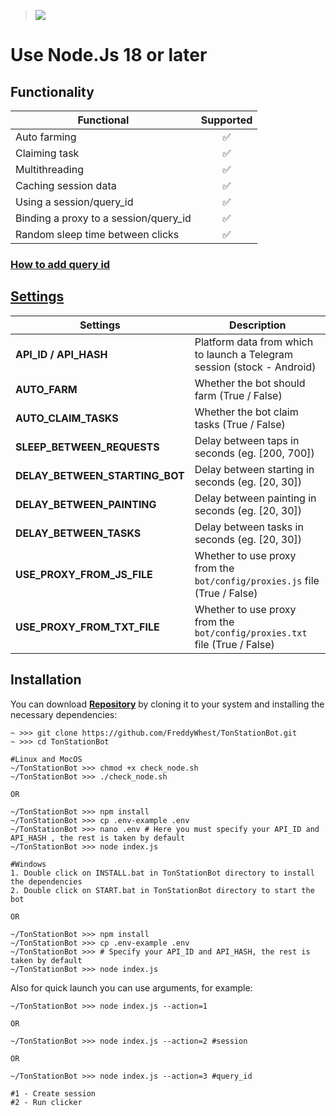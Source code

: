 > [<img src="https://img.shields.io/badge/Telegram-%40Me-orange">](https://t.me/roddyfred)

# Use Node.Js 18 or later

## Functionality

| Functional                            | Supported |
| ------------------------------------- | :-------: |
| Auto farming                          |    ✅     |
| Claiming task                         |    ✅     |
| Multithreading                        |    ✅     |
| Caching session data                  |    ✅     |
| Using a session/query_id              |    ✅     |
| Binding a proxy to a session/query_id |    ✅     |
| Random sleep time between clicks      |    ✅     |

### [How to add query id](https://github.com/Freddywhest/RockyRabbitBot/blob/main/AddQueryId.md)

## [Settings](https://github.com/FreddyWhest/TonStationBot/blob/main/.env-example)

| Settings                       | Description                                                                |
| ------------------------------ | -------------------------------------------------------------------------- |
| **API_ID / API_HASH**          | Platform data from which to launch a Telegram session (stock - Android)    |
| **AUTO_FARM**                  | Whether the bot should farm (True / False)                                 |
| **AUTO_CLAIM_TASKS**           | Whether the bot claim tasks (True / False)                                 |
| **SLEEP_BETWEEN_REQUESTS**     | Delay between taps in seconds (eg. [200, 700])                             |
| **DELAY_BETWEEN_STARTING_BOT** | Delay between starting in seconds (eg. [20, 30])                           |
| **DELAY_BETWEEN_PAINTING**     | Delay between painting in seconds (eg. [20, 30])                           |
| **DELAY_BETWEEN_TASKS**        | Delay between tasks in seconds (eg. [20, 30])                              |
| **USE_PROXY_FROM_JS_FILE**     | Whether to use proxy from the `bot/config/proxies.js` file (True / False)  |
| **USE_PROXY_FROM_TXT_FILE**    | Whether to use proxy from the `bot/config/proxies.txt` file (True / False) |

## Installation

You can download [**Repository**](https://github.com/FreddyWhest/TonStationBot) by cloning it to your system and installing the necessary dependencies:

```shell
~ >>> git clone https://github.com/FreddyWhest/TonStationBot.git
~ >>> cd TonStationBot

#Linux and MocOS
~/TonStationBot >>> chmod +x check_node.sh
~/TonStationBot >>> ./check_node.sh

OR

~/TonStationBot >>> npm install
~/TonStationBot >>> cp .env-example .env
~/TonStationBot >>> nano .env # Here you must specify your API_ID and API_HASH , the rest is taken by default
~/TonStationBot >>> node index.js

#Windows
1. Double click on INSTALL.bat in TonStationBot directory to install the dependencies
2. Double click on START.bat in TonStationBot directory to start the bot

OR

~/TonStationBot >>> npm install
~/TonStationBot >>> cp .env-example .env
~/TonStationBot >>> # Specify your API_ID and API_HASH, the rest is taken by default
~/TonStationBot >>> node index.js
```

Also for quick launch you can use arguments, for example:

```shell
~/TonStationBot >>> node index.js --action=1

OR

~/TonStationBot >>> node index.js --action=2 #session

OR

~/TonStationBot >>> node index.js --action=3 #query_id

#1 - Create session
#2 - Run clicker
```
